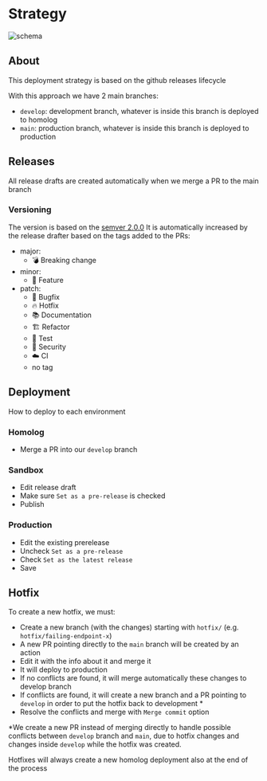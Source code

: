 # Strategy
![schema](https://github.com/o-mago/deployment-strategy/assets/23153316/48749eed-c664-40f6-8dec-5c85fe2d0a77)


## About
This deployment strategy is based on the github releases lifecycle

With this approach we have 2 main branches:
- `develop`: development branch, whatever is inside this branch is deployed to homolog
- `main`: production branch, whatever is inside this branch is deployed to production

## Releases
All release drafts are created automatically when we merge a PR to the main branch

### Versioning
The version is based on the [semver 2.0.0](https://semver.org/)
It is automatically increased by the release drafter based on the tags added to the PRs:
- major:
    - 💣 Breaking change
- minor:
    - 🚀 Feature
- patch:
    - 🐛 Bugfix
    - 🔥 Hotfix
    - 📚 Documentation
    - 🏗️ Refactor
    - 🧪 Test
    - 🚨 Security
    - ☁️ CI
    - no tag

## Deployment
How to deploy to each environment

### Homolog
- Merge a PR into our `develop` branch

### Sandbox
- Edit release draft
- Make sure `Set as a pre-release` is checked
- Publish

### Production
- Edit the existing prerelease
- Uncheck `Set as a pre-release`
- Check `Set as the latest release`
- Save

## Hotfix
To create a new hotfix, we must:
- Create a new branch (with the changes) starting with `hotfix/` (e.g. `hotfix/failing-endpoint-x`)
- A new PR pointing directly to the `main` branch will be created by an action
- Edit it with the info about it and merge it
- It will deploy to production
- If no conflicts are found, it will merge automatically these changes to develop branch
- If conflicts are found, it will create a new branch and a PR pointing to `develop` in order to put the hotfix back to development *
- Resolve the conflicts and merge with `Merge commit` option

*We create a new PR instead of merging directly to handle possible conflicts between `develop` branch and `main`, due to hotfix changes and changes inside `develop` while the hotfix was created.

Hotfixes will always create a new homolog deployment also at the end of the process
